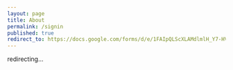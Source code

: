 ```yaml
---
layout: page
title: About
permalink: /signin
published: true
redirect_to: https://docs.google.com/forms/d/e/1FAIpQLScXLAMdlmlH_Y7-HVo5GF7xWdjq_iu5qxjYRUboryyzqJ7-Sg/viewform?usp=sharing
---
```



redirecting...
